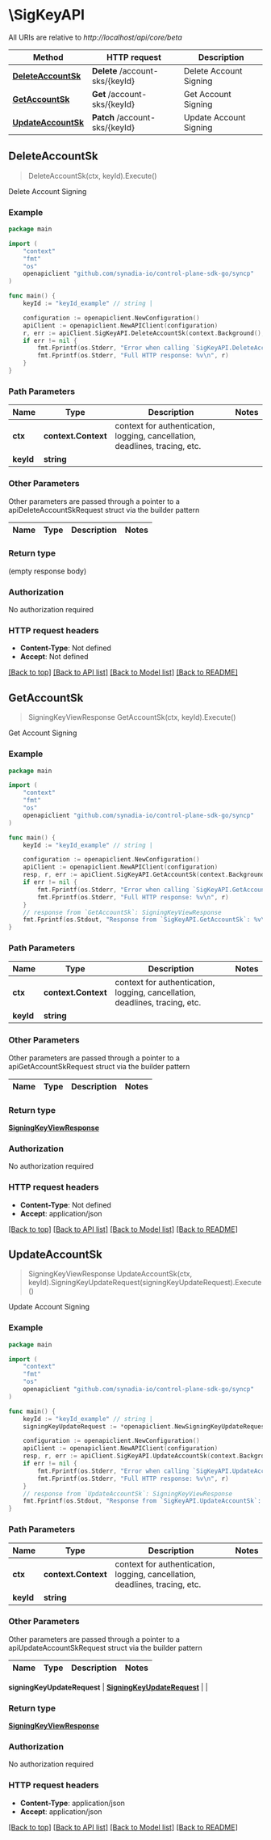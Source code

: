 # \SigKeyAPI

All URIs are relative to *http://localhost/api/core/beta*

Method | HTTP request | Description
------------- | ------------- | -------------
[**DeleteAccountSk**](SigKeyAPI.md#DeleteAccountSk) | **Delete** /account-sks/{keyId} | Delete Account Signing
[**GetAccountSk**](SigKeyAPI.md#GetAccountSk) | **Get** /account-sks/{keyId} | Get Account Signing
[**UpdateAccountSk**](SigKeyAPI.md#UpdateAccountSk) | **Patch** /account-sks/{keyId} | Update Account Signing



## DeleteAccountSk

> DeleteAccountSk(ctx, keyId).Execute()

Delete Account Signing



### Example

```go
package main

import (
    "context"
    "fmt"
    "os"
    openapiclient "github.com/synadia-io/control-plane-sdk-go/syncp"
)

func main() {
    keyId := "keyId_example" // string | 

    configuration := openapiclient.NewConfiguration()
    apiClient := openapiclient.NewAPIClient(configuration)
    r, err := apiClient.SigKeyAPI.DeleteAccountSk(context.Background(), keyId).Execute()
    if err != nil {
        fmt.Fprintf(os.Stderr, "Error when calling `SigKeyAPI.DeleteAccountSk``: %v\n", err)
        fmt.Fprintf(os.Stderr, "Full HTTP response: %v\n", r)
    }
}
```

### Path Parameters


Name | Type | Description  | Notes
------------- | ------------- | ------------- | -------------
**ctx** | **context.Context** | context for authentication, logging, cancellation, deadlines, tracing, etc.
**keyId** | **string** |  | 

### Other Parameters

Other parameters are passed through a pointer to a apiDeleteAccountSkRequest struct via the builder pattern


Name | Type | Description  | Notes
------------- | ------------- | ------------- | -------------


### Return type

 (empty response body)

### Authorization

No authorization required

### HTTP request headers

- **Content-Type**: Not defined
- **Accept**: Not defined

[[Back to top]](#) [[Back to API list]](../README.md#documentation-for-api-endpoints)
[[Back to Model list]](../README.md#documentation-for-models)
[[Back to README]](../README.md)


## GetAccountSk

> SigningKeyViewResponse GetAccountSk(ctx, keyId).Execute()

Get Account Signing



### Example

```go
package main

import (
    "context"
    "fmt"
    "os"
    openapiclient "github.com/synadia-io/control-plane-sdk-go/syncp"
)

func main() {
    keyId := "keyId_example" // string | 

    configuration := openapiclient.NewConfiguration()
    apiClient := openapiclient.NewAPIClient(configuration)
    resp, r, err := apiClient.SigKeyAPI.GetAccountSk(context.Background(), keyId).Execute()
    if err != nil {
        fmt.Fprintf(os.Stderr, "Error when calling `SigKeyAPI.GetAccountSk``: %v\n", err)
        fmt.Fprintf(os.Stderr, "Full HTTP response: %v\n", r)
    }
    // response from `GetAccountSk`: SigningKeyViewResponse
    fmt.Fprintf(os.Stdout, "Response from `SigKeyAPI.GetAccountSk`: %v\n", resp)
}
```

### Path Parameters


Name | Type | Description  | Notes
------------- | ------------- | ------------- | -------------
**ctx** | **context.Context** | context for authentication, logging, cancellation, deadlines, tracing, etc.
**keyId** | **string** |  | 

### Other Parameters

Other parameters are passed through a pointer to a apiGetAccountSkRequest struct via the builder pattern


Name | Type | Description  | Notes
------------- | ------------- | ------------- | -------------


### Return type

[**SigningKeyViewResponse**](SigningKeyViewResponse.md)

### Authorization

No authorization required

### HTTP request headers

- **Content-Type**: Not defined
- **Accept**: application/json

[[Back to top]](#) [[Back to API list]](../README.md#documentation-for-api-endpoints)
[[Back to Model list]](../README.md#documentation-for-models)
[[Back to README]](../README.md)


## UpdateAccountSk

> SigningKeyViewResponse UpdateAccountSk(ctx, keyId).SigningKeyUpdateRequest(signingKeyUpdateRequest).Execute()

Update Account Signing



### Example

```go
package main

import (
    "context"
    "fmt"
    "os"
    openapiclient "github.com/synadia-io/control-plane-sdk-go/syncp"
)

func main() {
    keyId := "keyId_example" // string | 
    signingKeyUpdateRequest := *openapiclient.NewSigningKeyUpdateRequest(false) // SigningKeyUpdateRequest |  (optional)

    configuration := openapiclient.NewConfiguration()
    apiClient := openapiclient.NewAPIClient(configuration)
    resp, r, err := apiClient.SigKeyAPI.UpdateAccountSk(context.Background(), keyId).SigningKeyUpdateRequest(signingKeyUpdateRequest).Execute()
    if err != nil {
        fmt.Fprintf(os.Stderr, "Error when calling `SigKeyAPI.UpdateAccountSk``: %v\n", err)
        fmt.Fprintf(os.Stderr, "Full HTTP response: %v\n", r)
    }
    // response from `UpdateAccountSk`: SigningKeyViewResponse
    fmt.Fprintf(os.Stdout, "Response from `SigKeyAPI.UpdateAccountSk`: %v\n", resp)
}
```

### Path Parameters


Name | Type | Description  | Notes
------------- | ------------- | ------------- | -------------
**ctx** | **context.Context** | context for authentication, logging, cancellation, deadlines, tracing, etc.
**keyId** | **string** |  | 

### Other Parameters

Other parameters are passed through a pointer to a apiUpdateAccountSkRequest struct via the builder pattern


Name | Type | Description  | Notes
------------- | ------------- | ------------- | -------------

 **signingKeyUpdateRequest** | [**SigningKeyUpdateRequest**](SigningKeyUpdateRequest.md) |  | 

### Return type

[**SigningKeyViewResponse**](SigningKeyViewResponse.md)

### Authorization

No authorization required

### HTTP request headers

- **Content-Type**: application/json
- **Accept**: application/json

[[Back to top]](#) [[Back to API list]](../README.md#documentation-for-api-endpoints)
[[Back to Model list]](../README.md#documentation-for-models)
[[Back to README]](../README.md)

